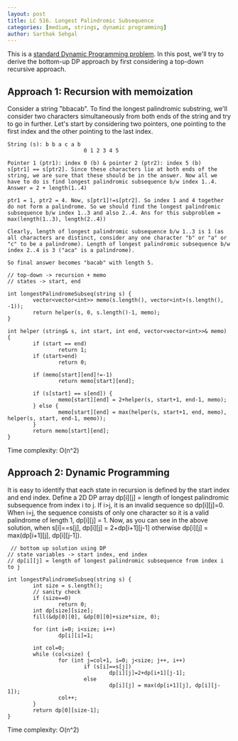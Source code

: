 ```yaml
---
layout: post
title: LC 516. Longest Palindromic Subsequence
categories: [medium, strings, dynamic programming]
author: Sarthak Sehgal
---
```

This is a [standard Dynamic Programming problem](https://www.geeksforgeeks.org/longest-palindromic-subsequence-dp-12/). In this post, we'll try to derive the bottom-up DP approach by first considering a top-down recursive approach.

## Approach 1: Recursion with memoization
Consider a string "bbacab". To find the longest palindromic substring, we'll consider two characters simultaneously from both ends of the string and try to go in further. Let's start by considering two pointers, one pointing to the first index and the other pointing to the last index.
```
String (s): b b a c a b
						0 1 2 3 4 5

Pointer 1 (ptr1): index 0 (b) & pointer 2 (ptr2): index 5 (b)
s[ptr1] == s[ptr2]. Since these characters lie at both ends of the string, we are sure that these should be in the answer. Now all we have to do is find longest palindromic subsequence b/w index 1..4. Answer = 2 + length(1..4)

ptr1 = 1, ptr2 = 4. Now, s[ptr1]!=s[ptr2]. So index 1 and 4 together do not form a palindrome. So we should find the longest palindromic subsequence b/w index 1..3 and also 2..4. Ans for this subproblem = max(length(1..3), length(2..4))

Clearly, length of longest palindromic subsequence b/w 1..3 is 1 (as all characters are distinct, consider any one character "b" or "a" or "c" to be a palindrome). Length of longest palindromic subsequence b/w index 2..4 is 3 ("aca" is a palindrome).

So final answer becomes "bacab" with length 5.
```

```
// top-down -> recursion + memo
// states -> start, end

int longestPalindromeSubseq(string s) {
		vector<vector<int>> memo(s.length(), vector<int>(s.length(), -1));
		return helper(s, 0, s.length()-1, memo);
}

int helper (string& s, int start, int end, vector<vector<int>>& memo) {
		if (start == end)
				return 1;
		if (start>end)
				return 0;

		if (memo[start][end]!=-1)
				return memo[start][end];

		if (s[start] == s[end]) {
				memo[start][end] = 2+helper(s, start+1, end-1, memo);
		} else {
				memo[start][end] = max(helper(s, start+1, end, memo), helper(s, start, end-1, memo));
		}
		return memo[start][end];
}
```
Time complexity: O(n^2)

## Approach 2: Dynamic Programming
It is easy to identify that each state in recursion is defined by the start index and end index. Define a 2D DP array dp[i][j] = length of longest palindromic subsequence from index i to j. If i>j, it is an invalid sequence so dp[i][j]=0. When i=j, the sequence consists of only one character so it is a valid palindrome of length 1, dp[i][j] = 1. Now, as you can see in the above solution, when s[i]==s[j], dp[i][j] = 2+dp[i+1][j-1] otherwise dp[i][j] = max(dp[i+1][j], dp[i][j-1]).

```
 // bottom up solution using DP
// state variables -> start index, end index
// dp[i][j] = length of longest palindromic subsequence from index i to j

int longestPalindromeSubseq(string s) {
		int size = s.length();
		// sanity check
		if (size==0)
				return 0;
		int dp[size][size];
		fill(&dp[0][0], &dp[0][0]+size*size, 0);

		for (int i=0; i<size; i++)
				dp[i][i]=1;

		int col=0;
		while (col<size) {
				for (int j=col+1, i=0; j<size; j++, i++)
						if (s[i]==s[j])
								dp[i][j]=2+dp[i+1][j-1];
						else
								dp[i][j] = max(dp[i+1][j], dp[i][j-1]);
				col++;
		}
		return dp[0][size-1];
}
```
Time complexity: O(n^2)